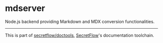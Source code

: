 # mdserver

Node.js backend providing Markdown and MDX conversion functionalities.

---

This is part of [secretflow/doctools], [SecretFlow]'s documentation toolchain.

[secretflow/doctools]: https://github.com/secretflow/doctools
[SecretFlow]: https://www.secretflow.org.cn/
